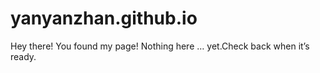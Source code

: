 # yanyanzhan.github.io

Hey there!
You found my page!
Nothing here … yet.Check back when it’s ready.

